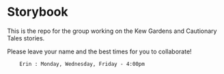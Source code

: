 # Storybook
This is the repo for the group working on the Kew Gardens and Cautionary Tales stories. 

  Please leave your name and the best times for you to collaborate!
  
        Erin : Monday, Wednesday, Friday - 4:00pm
        
        
  
